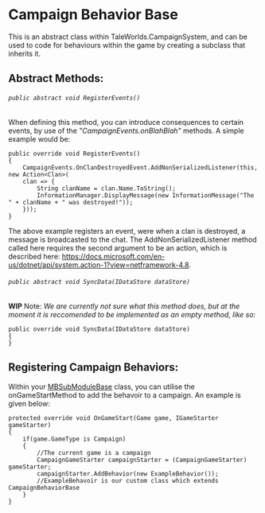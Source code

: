 # Campaign Behavior Base
This is an abstract class within TaleWorlds.CampaignSystem, and can be used to code for behaviours within the game by creating a subclass that inherits it.

## Abstract Methods:
###### ```public abstract void RegisterEvents()```
When defining this method, you can introduce consequences to certain events, by use of the *"CampaignEvents.onBlahBlah"* methods. A simple example would be:
```
public override void RegisterEvents()
{   
    CampaignEvents.OnClanDestroyedEvent.AddNonSerializedListener(this, new Action<Clan>(
    clan => {
        String clanName = clan.Name.ToString();
        InformationManager.DisplayMessage(new InformationMessage("The " + clanName + " was destroyed!"));
    }));
}
```
The above example registers an event, were when a clan is destroyed, a message is broadcasted to the chat. The AddNonSerializedListener method called here requires the second argument to be an action, which is described here: https://docs.microsoft.com/en-us/dotnet/api/system.action-1?view=netframework-4.8.

###### ```public abstract void SyncData(IDataStore dataStore)```
**WIP**
Note: *We are currently not sure what this method does, but at the moment it is reccomended to be implemented as an empty method, like so:*
```
public override void SyncData(IDataStore dataStore)
{
}
```

## Registering Campaign Behaviors:
Within your [MBSubModuleBase](../mountandblade/mbsubmodulebase.md) class, you can utilise the onGameStartMethod to add the behavoir to a campaign. An example is given below:
```
protected override void OnGameStart(Game game, IGameStarter gameStarter) 
{
    if(game.GameType is Campaign) 
    {
        //The current game is a campaign
        CampaignGameStarter campaignStarter = (CampaignGameStarter) gameStarter;
        campaignStarter.AddBehavior(new ExampleBehavior());
        //ExampleBehavoir is our custom class which extends CampaignBehaviorBase
    }
}
```
